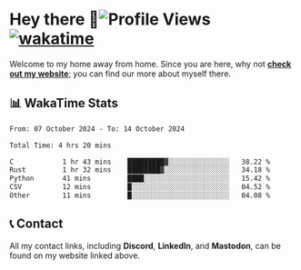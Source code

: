 # Hey there :wave:![Profile Views](https://komarev.com/ghpvc/?username=skifli) [![wakatime](https://wakatime.com/badge/user/b4317b02-0c6d-457b-82a4-a448b8a8d1df.svg)](https://wakatime.com/@b4317b02-0c6d-457b-82a4-a448b8a8d1df)

Welcome to my home away from home. Since you are here, why not [**check out my website**](https://skifli.github.io); you can find our more about myself there.

## 📊 WakaTime Stats

<!--START_SECTION:waka-->

```txt
From: 07 October 2024 - To: 14 October 2024

Total Time: 4 hrs 20 mins

C            1 hr 43 mins    █████████▓░░░░░░░░░░░░░░░   38.22 %
Rust         1 hr 32 mins    ████████▓░░░░░░░░░░░░░░░░   34.18 %
Python       41 mins         ████░░░░░░░░░░░░░░░░░░░░░   15.42 %
CSV          12 mins         █░░░░░░░░░░░░░░░░░░░░░░░░   04.52 %
Other        11 mins         █░░░░░░░░░░░░░░░░░░░░░░░░   04.08 %
```

<!--END_SECTION:waka-->

## 📞 Contact

All my contact links, including **Discord**, **LinkedIn**, and **Mastodon**, can be found on my website linked above.
